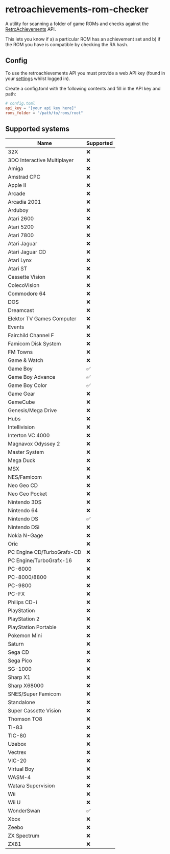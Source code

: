 # retroachievements-rom-checker
A utility for scanning a folder of game ROMs and checks against the [RetroAchievements](https://retroachievements.org/) API.

This lets you know if a) a particular ROM has an achievement set and b) if the ROM you have is compatible by checking the RA hash.

## Config
To use the retroachievements API you must provide a web API key (found in your [settings](https://retroachievements.org/settings) whilst logged in). 

Create a config.toml with the following contents and fill in the API key and path:
```toml
# config.toml
api_key = "[your api key here]"
roms_folder = "/path/to/roms/root"
```

## Supported systems
| Name                        | Supported |
|-----------------------------|-----------|
| 32X                         | ❌        |
| 3DO Interactive Multiplayer | ❌        |
| Amiga                       | ❌        |
| Amstrad CPC                 | ❌        |
| Apple II                    | ❌        |
| Arcade                      | ❌        |
| Arcadia 2001                | ❌        |
| Arduboy                     | ❌        |
| Atari 2600                  | ❌        |
| Atari 5200                  | ❌        |
| Atari 7800                  | ❌        |
| Atari Jaguar                | ❌        |
| Atari Jaguar CD             | ❌        |
| Atari Lynx                  | ❌        |
| Atari ST                    | ❌        |
| Cassette Vision             | ❌        |
| ColecoVision                | ❌        |
| Commodore 64                | ❌        |
| DOS                         | ❌        |
| Dreamcast                   | ❌        |
| Elektor TV Games Computer   | ❌        |
| Events                      | ❌        |
| Fairchild Channel F         | ❌        |
| Famicom Disk System         | ❌        |
| FM Towns                    | ❌        |
| Game & Watch                | ❌        |
| Game Boy                    | ✅        |
| Game Boy Advance            | ✅        |
| Game Boy Color              | ✅        |
| Game Gear                   | ❌        |
| GameCube                    | ❌        |
| Genesis/Mega Drive          | ❌        |
| Hubs                        | ❌        |
| Intellivision               | ❌        |
| Interton VC 4000            | ❌        |
| Magnavox Odyssey 2          | ❌        |
| Master System               | ❌        |
| Mega Duck                   | ❌        |
| MSX                         | ❌        |
| NES/Famicom                 | ❌        |
| Neo Geo CD                  | ❌        |
| Neo Geo Pocket              | ❌        |
| Nintendo 3DS                | ❌        |
| Nintendo 64                 | ❌        |
| Nintendo DS                 | ✅        |
| Nintendo DSi                | ❌        |
| Nokia N-Gage                | ❌        |
| Oric                        | ❌        |
| PC Engine CD/TurboGrafx-CD  | ❌        |
| PC Engine/TurboGrafx-16     | ❌        |
| PC-6000                     | ❌        |
| PC-8000/8800                | ❌        |
| PC-9800                     | ❌        |
| PC-FX                       | ❌        |
| Philips CD-i                | ❌        |
| PlayStation                 | ❌        |
| PlayStation 2               | ❌        |
| PlayStation Portable        | ❌        |
| Pokemon Mini                | ❌        |
| Saturn                      | ❌        |
| Sega CD                     | ❌        |
| Sega Pico                   | ❌        |
| SG-1000                     | ❌        |
| Sharp X1                    | ❌        |
| Sharp X68000                | ❌        |
| SNES/Super Famicom          | ❌        |
| Standalone                  | ❌        |
| Super Cassette Vision       | ❌        |
| Thomson TO8                 | ❌        |
| TI-83                       | ❌        |
| TIC-80                      | ❌        |
| Uzebox                      | ❌        |
| Vectrex                     | ❌        |
| VIC-20                      | ❌        |
| Virtual Boy                 | ❌        |
| WASM-4                      | ❌        |
| Watara Supervision          | ❌        |
| Wii                         | ❌        |
| Wii U                       | ❌        |
| WonderSwan                  | ✅        |
| Xbox                        | ❌        |
| Zeebo                       | ❌        |
| ZX Spectrum                 | ❌        |
| ZX81                        | ❌        |
